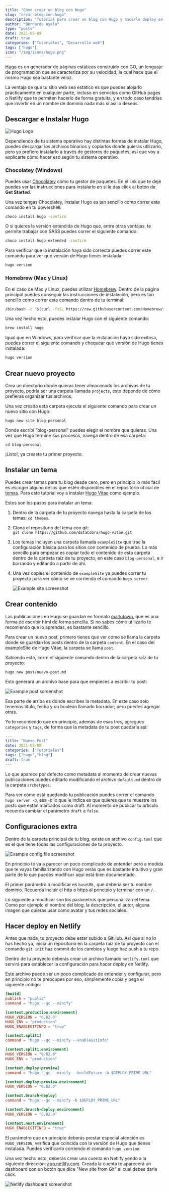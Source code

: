 ```yaml
---
title: "Cómo crear un blog con Hugo"
slug: "crear-blog-con-hugo"
description: "Tutorial para crear un blog con Hugo y hacerle deploy en Netlify"
author: "Bernardo Ayala"
type: "posts"
date: 2021-05-09
draft: true
categories: ["Tutoriales", "Desarrollo web"]
tags: ["hugo"]
icon: "/img/icons/hugo.png"
---
```


[Hugo](https://gohugo.io/) es un generador de páginas estáticas construido con GO, un lenguaje de programación que se caracteriza por su velocidad, la cual hace que el mismo Hugo sea bastante veloz.

La ventaja de que tu sitio web sea estático es que puedes alojarlo prácticamente en cualquier parte, incluso en servicios como GitHub pages o Netlify que te permiten hacerlo de forma gratuita, y en todo caso tendrías que invertir en un nombre de dominio nada más si así lo deseas.

## Descargar e Instalar Hugo

![Hugo Logo](/img/hugo-logo-wide.svg)

Dependiendo de tu sistema operativo hay distintas formas de instalar Hugo, puedes descargar los archivos binarios y copiarlos donde quieras utilizarlo, pero yo prefiero instalarlo a través de gestores de paquetes, así que voy a explicarte cómo hacer eso según tu sistema operativo.

### Chocolatey (Windows)

Puedes usar [Chocolatey](https://chocolatey.org/) como tu gestor de paquetes. En el link que te dejé puedes ver las instrucciones para instalarlo en si le das click al botón de **Get Started**.

Una vez tengas Chocolatey, instalar Hugo es tan sencillo como correr este comando en tu powershell:

```bash
choco install hugo -confirm
```

O si quieres la versión extendida de Hugo que, entre otras ventajas, te permite trabajar con SASS puedes correr el siguiente comando:

```bash
choco install hugo-extended -confirm
```

Para verificar que la instalación haya sido correcta puedes correr este comando para ver qué versión de Hugo tienes instalada:

```bash
hugo version
```

### Homebrew (Mac y Linux)

En el caso de Mac y Linux, puedes utilizar [Homebrew](https://brew.sh/). Dentro de la página principal puedes conseguir las instrucciones de instalación, pero es tan sencillo como correr este comando dentro de tu terminal:

```bash
/bin/bash -c "$(curl -fsSL https://raw.githubusercontent.com/Homebrew/install/HEAD/install.sh)"
```

Una vez hecho esto, puedes instalar Hugo con el siguiente comando:

```bash
brew install hugo
```

Igual que en Windows, para verificar que la instalación haya sido exitosa, puedes correr el siguiente comando y chequear qué versión de Hugo tienes instalada:

```bash
hugo version
```

## Crear nuevo proyecto

Crea un directorio dónde quieras tener almacenado los archivos de tu proyecto, podría ser una carpeta llamada `projects`, esto depende de cómo prefieras organizar tus archivos.

Una vez creada esta carpeta ejecuta el siguiente comando para crear un nuevo sitio con Hugo:

```shell
hugo new site blog-personal
```

Donde escribí "blog-personal" puedes elegir el nombre que quieras. Una vez que Hugo termine sus procesos, navega dentro de esa carpeta:

```shell
cd blog-personal
```

¡Listo!, ya creaste tu primer proyecto.

## Instalar un tema

Puedes crear temas para tu blog desde cero, pero en principio lo más fácil es escoger alguno de los que estén disponibles en el repositorio oficial de [temas](https://themes.gohugo.io/). Para este tutorial voy a instalar [Hugo Vitae](https://themes.gohugo.io/hugo-vitae/) como ejemplo.

Estos son los pasos para instalar un tema:

1. Dentro de la carpeta de tu proyecto navega hasta la carpeta de los temas: `cd themes`.

2. Clona el repositorio del tema con git: `git clone https://github.com/dataCobra/hugo-vitae.git`

3. Los temas incluyen una carpeta llamada `exampleSite` que trae la configuración básica para los sitios con contenido de prueba. Lo más sencillo para empezar es copiar todo el contenido de esta carpeta dentro de la carpeta raíz de tu proyecto, en este caso `blog-personal`, e ir borrando y editando a partir de ahí.

4. Una vez copies el contenido de `exampleSite` ya puedes correr tu proyecto para ver cómo se ve corriendo el comando `hugo server`.

   ![Example site screenshot](/img/screenshots/hugo_example.webp)

## Crear contenido

Las publicaciones en Hugo se guardan en formato [markdown](https://markdown.es/), que es una forma de escribir html de forma sencilla. Si no sabes cómo utilizarlo te recomiendo que lo aprendas, es bastante sencillo.

Para crear un nuevo post, primero tienes que ver cómo se llama la carpeta donde se guardan los posts dentro de la carpeta `content`. En el caso del exampleSite de Hugo Vitae, la carpeta se llama `post`.

Sabiendo esto, corre el siguiente comando dentro de la carpeta raíz de tu proyecto:

```shell
hugo new post/nuevo-post.md
```

Esto generará un archivo base para que empieces a escribir tu post:

![Example post screenshot](/img/screenshots/hugo_example-post.webp
 )

Esa parte de arriba es dónde escribes la metadata. En este caso solo tenemos título, fecha y un boolean llamado borrador; pero puedes agregar otras.

Yo te recomiendo que en principio, además de esas tres, agregues `categories` y `tags`, de forma que la metadata de tu post quedaría así:

```yaml
---
title: "Nuevo Post"
date: 2021-05-08
categories: ["Tutoriales"]
tags: ["hugo","blog"]
draft: true
---
```

Lo que aparece por defecto como metadata al momento de crear nuevas publicaciones puedes editarlo modificando el archivo `default.md` dentro de la carpeta `archetypes`.

Para ver cómo está quedando tu publicación puedes correr el comando `hugo server -D`, esa `-D` lo que le indica es que quieres que te muestre los posts que están marcados como draft. Al momento de publicar tu artículo recuerda cambiar el parámetro `draft` a `false`.

## Configuraciones extra

Dentro de la carpeta principal de tu blog, existe un archivo `config.toml` que es el que tiene todas las configuraciones de tu proyecto.

![Example config file screenshot](/img/screenshots/hugo_example-config.webp)

En principio te va a parecer un poco complicado de entender pero a medida que te vayas familiarizando con Hugo verás que es bastante intuitivo y gran parte de lo que puedes modificar aquí está bien documentado.

El primer parámetro a modificar es `baseURL`, que debería ser tu nombre dominio. Recuerda incluir el http o https al principio y terminar con un `/`.

Lo siguiente a modificar son los parámetros que personalizan el tema. Como por ejemplo el nombre del blog, la descripción, el autor, alguna imagen que quieras usar como avatar y tus redes sociales.

## Hacer deploy en Netlify

Antes que nada, tu proyecto debe estar subido a GitHub. Así que si no lo has hecho ya, inicia un repositorio en la carpeta raíz de tu proyecto con el comando `git init` haz commit de los cambios y luego haz push a tu repo.

Dentro de tu proyecto deberás crear un archivo llamado `netlify.toml` que servirá para establecer la configuración para hacer deploy en Netlify.

Este archivo puede ser un poco complicado de entender y configurar, pero en principio no te preocupes por eso, simplemente copia y pega el siguiente código:

```toml
[build]
publish = "public"
command = "hugo --gc --minify"

[context.production.environment]
HUGO_VERSION = "0.82.0"
HUGO_ENV = "production"
HUGO_ENABLEGITINFO = "true"

[context.split1]
command = "hugo --gc --minify --enableGitInfo"

[context.split1.environment]
HUGO_VERSION = "0.82.0"
HUGO_ENV = "production"

[context.deploy-preview]
command = "hugo --gc --minify --buildFuture -b $DEPLOY_PRIME_URL"

[context.deploy-preview.environment]
HUGO_VERSION = "0.82.0"

[context.branch-deploy]
command = "hugo --gc --minify -b $DEPLOY_PRIME_URL"

[context.branch-deploy.environment]
HUGO_VERSION = "0.82.0"

[context.next.environment]
HUGO_ENABLEGITINFO = "true"
```

El parámetro que en principio deberás prestar especial atención es `HUGO_VERSION`, verifica que coincida con la versión de Hugo que tienes instalada. Puedes verificarlo corriendo el comando `hugo version`.

Una vez hecho esto, deberás crear una cuenta en Netlify yendo a la siguiente dirección: [app.netlify.com](https://app.netlify.com/). Creada la cuenta te aparecerá un dashboard con un botón que dice "New site from Git" al cual debes darle click.

![Netlify dashboard screenshot](/img/screenshots/netlify-add-new-site.webp)